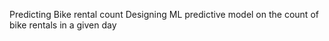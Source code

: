 Predicting Bike rental count
Designing ML predictive model on the count of bike rentals in a given day
